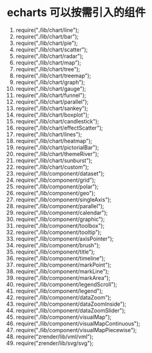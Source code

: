# echarts 可以按需引入的组件
1. require("./lib/chart/line");
2. require("./lib/chart/bar");
3. require("./lib/chart/pie");
4. require("./lib/chart/scatter");
5. require("./lib/chart/radar");
6. require("./lib/chart/map");
7. require("./lib/chart/tree");
8. require("./lib/chart/treemap");
9. require("./lib/chart/graph");
10. require("./lib/chart/gauge");
11. require("./lib/chart/funnel");
12. require("./lib/chart/parallel");
13. require("./lib/chart/sankey");
14. require("./lib/chart/boxplot");
15. require("./lib/chart/candlestick");
16. require("./lib/chart/effectScatter");
17. require("./lib/chart/lines");
18. require("./lib/chart/heatmap");
19. require("./lib/chart/pictorialBar");
20. require("./lib/chart/themeRiver");
21. require("./lib/chart/sunburst");
22. require("./lib/chart/custom");
23. require("./lib/component/dataset");
24. require("./lib/component/grid");
25. require("./lib/component/polar");
26. require("./lib/component/geo");
27. require("./lib/component/singleAxis");
28. require("./lib/component/parallel");
29. require("./lib/component/calendar");
30. require("./lib/component/graphic");
31. require("./lib/component/toolbox");
32. require("./lib/component/tooltip");
33. require("./lib/component/axisPointer");
34. require("./lib/component/brush");
35. require("./lib/component/title");
36. require("./lib/component/timeline");
37. require("./lib/component/markPoint");
38. require("./lib/component/markLine");
39. require("./lib/component/markArea");
40. require("./lib/component/legendScroll");
41. require("./lib/component/legend");
42. require("./lib/component/dataZoom");
43. require("./lib/component/dataZoomInside");
44. require("./lib/component/dataZoomSlider");
45. require("./lib/component/visualMap");
46. require("./lib/component/visualMapContinuous");
47. require("./lib/component/visualMapPiecewise");
48. require("zrender/lib/vml/vml");
49. require("zrender/lib/svg/svg");